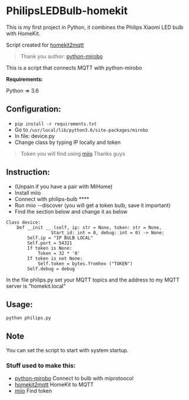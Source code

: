 # PhilipsLEDBulb-homekit
This is my first project in Python, it combines the Philips Xiaomi LED bulb with HomeKit.

Script created for [homekit2mqtt](https://github.com/hobbyquaker/homekit2mqtt)

> Thank you author: [python-mirobo](https://github.com/rytilahti/python-mirobo)

This is a script that connects MQTT with python-mirobo

**Requirements:**

Python => 3.6


## Configuration:

* `pip install -r requirements.txt`
* Go to `/usr/local/lib/python3.6/site-packages/mirobo`
* In file: device.py
* Change class by typing IP locally and token

>Token you will find using [miio](https://github.com/aholstenson/miio)
Thanks guys

## Instruction:
* (Unpain if you have a pair with MiHome)
* Install miio
* Connect with philips-bulb ****
* Run miio --discover (you will get a token bulb, save it important)
* Find the section below and change it as below

```
Class device:
    Def __init __ (self, ip: str = None, token: str = None,
                 Start_id: int = 0, debug: int = 0) -> None:
        Self.ip = "IP BULB LOCAL"
        Self.port = 54321
        If token is None:
            Token = 32 * '0'
        If token is not None:
            Self.token = bytes.fromhex ("TOKEN")
        Self.debug = debug
```

In the file philips.py set your MQTT topics and the address to my MQTT server is "homekit.local"

## Usage:
`python philips.py`

## Note

You can set the script to start with system startup.

### Stuff used to make this:

* [python-mirobo](https://github.com/rytilahti/python-mirobo) Connect to bulb with miprotoocol
* [homekit2mqtt](https://github.com/hobbyquaker/homekit2mqtt) HomeKit to MQTT
* [miio](https://github.com/aholstenson/miio) Find token

